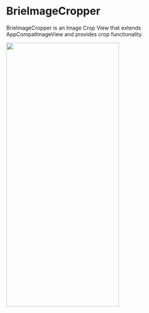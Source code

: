 # BrieImageCropper
BrieImageCropper is an Image Crop View that extends AppCompatImageView and provides crop functionality.

<img src="https://github.com/chkpizza/BrieImageCropper/assets/48915641/2692762d-d18f-4747-921b-df164eef3bd6" width="300" height="700">
